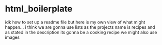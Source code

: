 # html_boilerplate

idk how to set up a readme file but here is my own view of what might happen...
i think we are gonna use lists as the projects name is recipes and as stated in the description its gonna be a cooking recipe
we might also use images 